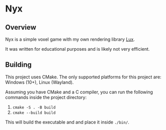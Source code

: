 # Nyx

## Overview

Nyx is a simple voxel game with my own rendering library [Lux](https://github.com/nidheimr/lux).

It was written for educational purposes and is likely not very efficient.

## Building

This project uses CMake. The only supported platforms for this project are: Windows (10+), Linux (Wayland).

Assuming you have CMake and a C compiler, you can run the following commands inside the project directory:
1. `cmake -S . -B build`
2. `cmake --build build`

This will build the executable and and place it inside `./bin/`.
